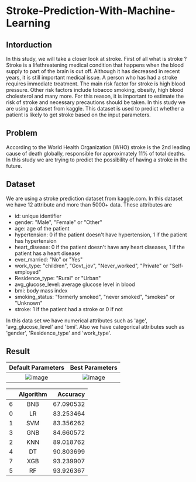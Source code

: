 # Stroke-Prediction-With-Machine-Learning
## Intorduction
In this study, we will take a closer look at stroke. First of all what is stroke ? Stroke is a lifethreatening medical condition that happens when the blood supply to part of the brain is cut off.
Although it has decreased in recent years, it is still important medical issue. A person who has had a
stroke requires immediate treatment. The main risk factor for stroke is high blood pressure. Other risk factors include tobacco
smoking, obesity, high blood cholesterol and many more. For this reason, it is important to estimate the risk of
stroke and necessary precautions should be taken. In this study we are using a dataset from kaggle.
This dataset is used to predict whether a patient is likely to get stroke based on the input parameters.

## Problem
According to the World Health Organization (WHO) stroke is the 2nd leading cause of death
globally, responsible for approximately 11% of total deaths. In this study we are trying to predict the possibility of having a stroke in the future.

## Dataset
We are using a stroke prediction dataset from kaggle.com. In this dataset we have 12
attribute and more than 5000+ data.
These attributes are
* id: unique identifier
* gender: "Male", "Female" or "Other"
* age: age of the patient
* hypertension: 0 if the patient doesn't have hypertension, 1 if the patient has hypertension
* heart_disease: 0 if the patient doesn't have any heart diseases, 1 if the patient has a heart
disease
* ever_married: "No" or "Yes"
* work_type: "children", "Govt_jov", "Never_worked", "Private" or "Self-employed"
* Residence_type: "Rural" or "Urban"
* avg_glucose_level: average glucose level in blood
* bmi: body mass index
* smoking_status: "formerly smoked", "never smoked", "smokes" or "Unknown"
* stroke: 1 if the patient had a stroke or 0 if not

In this data set we have numerical attributes such as 'age', 'avg_glucose_level' and 'bmi'. Also we
have categorical attributes such as 'gender', 'Residence_type' and 'work_type'.

## Result
Default Parameters             |  Best Parameters
:-------------------------:|:-------------------------:
![image](https://user-images.githubusercontent.com/45359225/189525693-ae37ee52-1b9b-47ed-9a9b-683793e2513b.png)  |  ![image](https://user-images.githubusercontent.com/45359225/189525712-463893ad-277b-48c4-97de-c8020096c90e.png)


|               | Algorithm     | Accuracy|
| ------------- |:-------------:| -----:|
| 6      | BNB | 67.090532 |
| 0      | LR  | 83.253464 |
| 1      | SVM | 83.356262 |
| 3      | GNB | 84.660572 |
| 2      | KNN | 89.018762 |
| 4      | DT  | 90.803699 |
| 7      | XGB | 93.239907 |
| 5      | RF  | 93.926367 |
	

